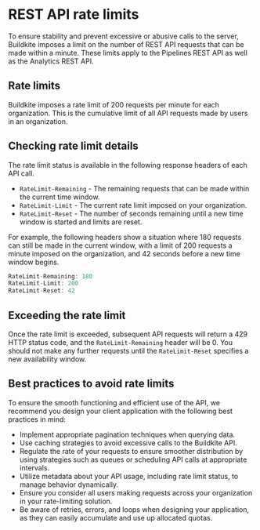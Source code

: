 
# REST API rate limits

To ensure stability and prevent excessive or abusive calls to the server, Buildkite imposes a limit on the number of REST API requests that can be made within a minute. These limits apply to the Pipelines REST API as well as the Analytics REST API.

## Rate limits
Buildkite imposes a rate limit of 200 requests per minute for each organization. This is the cumulative limit of all API requests made by users in an organization.

## Checking rate limit details
The rate limit status is available in the following response headers of each API call.

- `RateLimit-Remaining` - The remaining requests that can be made within the current time window.
- `RateLimit-Limit` - The current rate limit imposed on your organization.
- `RateLimit-Reset` - The number of seconds remaining until a new time window is started and limits are reset.

For example, the following headers show a situation where 180 requests can still be made in the current window, with a limit of 200 requests a minute imposed on the organization, and 42 seconds before a new time window begins.

```js
RateLimit-Remaining: 180
RateLimit-Limit: 200
RateLimit-Reset: 42
```

## Exceeding the rate limit
Once the rate limit is exceeded, subsequent API requests will return a 429 HTTP status code, and the `RateLimit-Remaining` header will be 0. You should not make any further requests until the `RateLimit-Reset` specifies a new availability window.

## Best practices to avoid rate limits
To ensure the smooth functioning and efficient use of the API, we recommend you design your client application with the following best practices in mind:

- Implement appropriate pagination techniques when querying data.
- Use caching strategies to avoid excessive calls to the Buildkite API.
- Regulate the rate of your requests to ensure smoother distribution by using strategies such as queues or scheduling API calls at appropriate intervals.
- Utilize metadata about your API usage, including rate limit status, to manage behavior dynamically.
- Ensure you consider all users making requests across your organization in your rate-limiting solution.
- Be aware of retries, errors, and loops when designing your application, as they can easily accumulate and use up allocated quotas.
